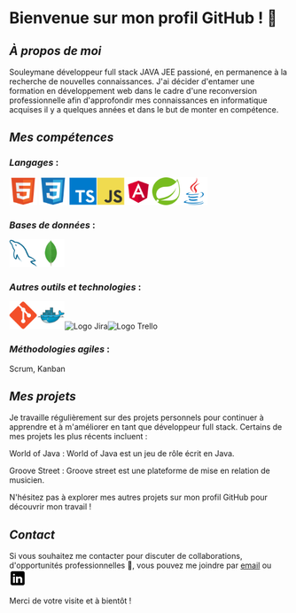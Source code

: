 # Bienvenue sur mon profil GitHub ! 👋

## *À propos de moi*
Souleymane développeur full stack JAVA JEE passioné, en permanence à la recherche de nouvelles connaissances. J'ai décider d'entamer une formation en développement web dans le cadre d'une reconversion professionnelle afin d'approfondir mes connaissances en informatique acquises il y a quelques années et dans le but de monter en compétence.

## *Mes compétences*
### *Langages* :
<img src="https://raw.githubusercontent.com/devicons/devicon/master/icons/html5/html5-original.svg" alt="Logo HTML5" width="50px" height="50px"> <img src="https://raw.githubusercontent.com/devicons/devicon/master/icons/css3/css3-original.svg" alt="Logo CSS" width="50px" height="50px"> <img src="https://raw.githubusercontent.com/devicons/devicon/master/icons/typescript/typescript-original.svg" alt="Logo TypeScript" width="50px" height="50px"><img src="https://raw.githubusercontent.com/devicons/devicon/master/icons/javascript/javascript-original.svg" alt="Logo JavaScript" width="50px" height="50px"><img src="https://raw.githubusercontent.com/github/explore/80688e429a7d4ef2fca1e82350fe8e3517d3494d/topics/angular/angular.png" alt="Logo Angular" width="50px" height="50px"><img src="https://raw.githubusercontent.com/devicons/devicon/master/icons/spring/spring-original.svg" alt="Logo Spring Boot" width="50px" height="50px"><img src="https://raw.githubusercontent.com/devicons/devicon/master/icons/java/java-original.svg" alt="Logo Java 17" width="50px" height="50px">


### *Bases de données* : 
<img src="https://raw.githubusercontent.com/devicons/devicon/master/icons/mysql/mysql-original.svg" alt="Logo SQL" width="50px" height="50px"><img src="https://raw.githubusercontent.com/devicons/devicon/master/icons/mongodb/mongodb-original.svg" alt="Logo MongoDB" width="50px" height="50px">


### *Autres outils et technologies* : 
<img src="https://raw.githubusercontent.com/devicons/devicon/master/icons/git/git-original.svg" alt="Logo Git" width="50px" height="50px"><img src="https://raw.githubusercontent.com/devicons/devicon/master/icons/docker/docker-original.svg" alt="Logo Docker" width="50px" height="50px"><img src="https://raw.githubusercontent.com/simple-icons/simple-icons/develop/icons/jira.svg" alt="Logo Jira" width="50px" height="50px"><img src="https://raw.githubusercontent.com/simple-icons/simple-icons/develop/icons/trello.svg" alt="Logo Trello" width="50px" height="50px">


### *Méthodologies agiles* : 
Scrum, Kanban


## *Mes projets*
Je travaille régulièrement sur des projets personnels pour continuer à apprendre et à m'améliorer en tant que développeur full stack. Certains de mes projets les plus récents incluent :

World of Java : World of Java est un jeu de rôle écrit en Java.

Groove Street : Groove street est une plateforme de mise en relation de musicien.

N'hésitez pas à explorer mes autres projets sur mon profil GitHub pour découvrir mon travail !

## *Contact*
Si vous souhaitez me contacter pour discuter de collaborations, d'opportunités professionnelles 💼, vous pouvez me joindre par [email](mailto:souleymane.rakkassy@gmail.com) ou
[<img src="https://raw.githubusercontent.com/simple-icons/simple-icons/develop/icons/linkedin.svg" alt="Logo LinkedIn" width="30px" height="30px">](https://www.linkedin.com/in/souleymane-rakkassy-305699209/)





Merci de votre visite et à bientôt !
